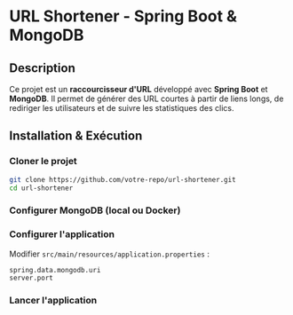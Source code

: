 # URL Shortener - Spring Boot & MongoDB

## Description
Ce projet est un **raccourcisseur d'URL** développé avec **Spring Boot** et **MongoDB**. Il permet de générer des URL courtes à partir de liens longs, de rediriger les utilisateurs et de suivre les statistiques des clics.


## Installation & Exécution
### **Cloner le projet**
```bash
git clone https://github.com/votre-repo/url-shortener.git
cd url-shortener
```
### **Configurer MongoDB** (local ou Docker)

### **Configurer l'application**
Modifier `src/main/resources/application.properties` :
```properties
spring.data.mongodb.uri
server.port
```

### **Lancer l'application**
